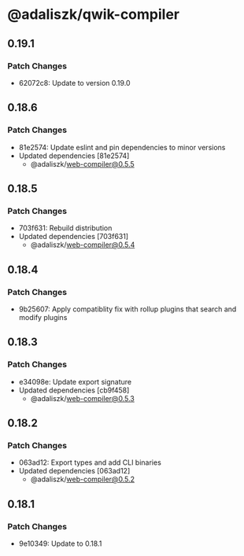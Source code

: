 # @adaliszk/qwik-compiler

## 0.19.1

### Patch Changes

- 62072c8: Update to version 0.19.0

## 0.18.6

### Patch Changes

- 81e2574: Update eslint and pin dependencies to minor versions
- Updated dependencies [81e2574]
  - @adaliszk/web-compiler@0.5.5

## 0.18.5

### Patch Changes

- 703f631: Rebuild distribution
- Updated dependencies [703f631]
  - @adaliszk/web-compiler@0.5.4

## 0.18.4

### Patch Changes

- 9b25607: Apply compatiblity fix with rollup plugins that search and modify plugins

## 0.18.3

### Patch Changes

- e34098e: Update export signature
- Updated dependencies [cb9f458]
  - @adaliszk/web-compiler@0.5.3

## 0.18.2

### Patch Changes

- 063ad12: Export types and add CLI binaries
- Updated dependencies [063ad12]
  - @adaliszk/web-compiler@0.5.2

## 0.18.1

### Patch Changes

- 9e10349: Update to 0.18.1
